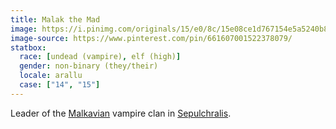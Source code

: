 ```yaml
---
title: Malak the Mad
image: https://i.pinimg.com/originals/15/e0/8c/15e08ce1d767154e5a5240b8530834ae.jpg
image-source: https://www.pinterest.com/pin/661607001522378079/
statbox:
  race: [undead (vampire), elf (high)]
  gender: non-binary (they/their)
  locale: arallu
  case: ["14", "15"]
---
```


Leader of the [Malkavian](https://whitewolf.fandom.com/wiki/Malkavian_%28VTM%29) vampire clan in [Sepulchralis](../locales/sepulchralis).

